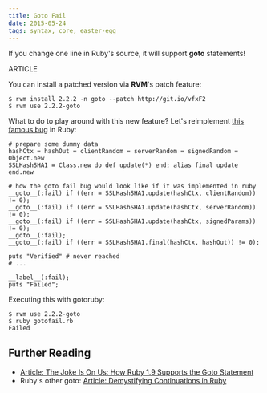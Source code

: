 ```yaml
---
title: Goto Fail
date: 2015-05-24
tags: syntax, core, easter-egg
---
```


If you change one line in Ruby's source, it will support **goto** statements!

ARTICLE

You can install a patched version via **RVM**'s patch feature:

    $ rvm install 2.2.2 -n goto --patch http://git.io/vfxF2
    $ rvm use 2.2.2-goto

What to do to play around with this new feature? Let's reimplement [this famous bug](https://nakedsecurity.sophos.com/2014/02/24/anatomy-of-a-goto-fail-apples-ssl-bug-explained-plus-an-unofficial-patch/) in Ruby:

    # prepare some dummy data
    hashCtx = hashOut = clientRandom = serverRandom = signedRandom = Object.new
    SSLHashSHA1 = Class.new do def update(*) end; alias final update end.new

    # how the goto fail bug would look like if it was implemented in ruby
    __goto__(:fail) if ((err = SSLHashSHA1.update(hashCtx, clientRandom)) != 0);
    __goto__(:fail) if ((err = SSLHashSHA1.update(hashCtx, serverRandom)) != 0);
    __goto__(:fail) if ((err = SSLHashSHA1.update(hashCtx, signedParams)) != 0);
    __goto__(:fail);
    __goto__(:fail) if ((err = SSLHashSHA1.final(hashCtx, hashOut)) != 0);

    puts "Verified" # never reached
    # ...

    __label__(:fail);
    puts "Failed";

Executing this with gotoruby:

    $ rvm use 2.2.2-goto
    $ ruby gotofail.rb
    Failed


## Further Reading
- [Article: The Joke Is On Us: How Ruby 1.9 Supports the Goto Statement](http://patshaughnessy.net/2012/2/29/the-joke-is-on-us-how-ruby-1-9-supports-the-goto-statement)
- Ruby's other goto: [Article: Demystifying Continuations in Ruby](http://gnuu.org/2009/03/21/demystifying-continuations-in-ruby/)